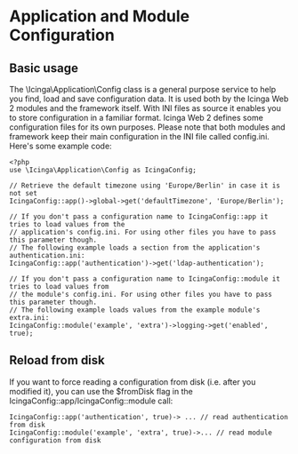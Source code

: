 # Application and Module Configuration

## Basic usage

The \Icinga\Application\Config class is a general purpose service to help you find, load and save
configuration data. It is used both by the Icinga Web 2 modules and the framework itself. With
INI files as source it enables you to store configuration in a familiar format. Icinga Web 2
defines some configuration files for its own purposes. Please note that both modules and framework
keep their main configuration in the INI file called config.ini. Here's some example code:

    <?php
    use \Icinga\Application\Config as IcingaConfig;

    // Retrieve the default timezone using 'Europe/Berlin' in case it is not set
    IcingaConfig::app()->global->get('defaultTimezone', 'Europe/Berlin');

    // If you don't pass a configuration name to IcingaConfig::app it tries to load values from the
    // application's config.ini. For using other files you have to pass this parameter though.
    // The following example loads a section from the application's authentication.ini:
    IcingaConfig::app('authentication')->get('ldap-authentication');

    // If you don't pass a configuration name to IcingaConfig::module it tries to load values from
    // the module's config.ini. For using other files you have to pass this parameter though.
    // The following example loads values from the example module's extra.ini:
    IcingaConfig::module('example', 'extra')->logging->get('enabled', true);

## Reload from disk

If you want to force reading a configuration from disk (i.e. after you modified it), you can use the $fromDisk flag in
the IcingaConfig::app/IcingaConfig::module call:

    IcingaConfig::app('authentication', true)-> ... // read authentication from disk
    IcingaConfig::module('example', 'extra', true)->... // read module configuration from disk
